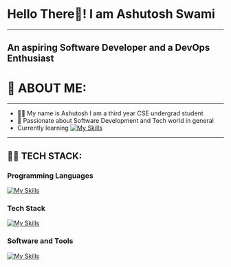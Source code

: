# Hello There🙌! I am Ashutosh Swami
---
## An aspiring Software Developer and a DevOps Enthusiast

# 🚀 ABOUT ME: 
---
- 🧑‍💻 My name is Ashutosh I am a third year CSE undergrad student
- 💎 Passionate about Software Development and Tech world in general
- Currently learning
  [![My Skills](https://skillicons.dev/icons?i=dotnet,go,rust,cs)](https://skillicons.dev)

---
## 🧑‍💻 TECH STACK:

### Programming Languages
[![My Skills](https://skillicons.dev/icons?i=py,java&theme=light)](https://skillicons.dev)


### Tech Stack
[![My Skills](https://skillicons.dev/icons?i=django,flask)](https://skillicons.dev)

### Software and Tools
[![My Skills](https://skillicons.dev/icons?i=git,github,dcoker,eclipse,notion,obsidian,powershell)](https://skillicons.dev)
